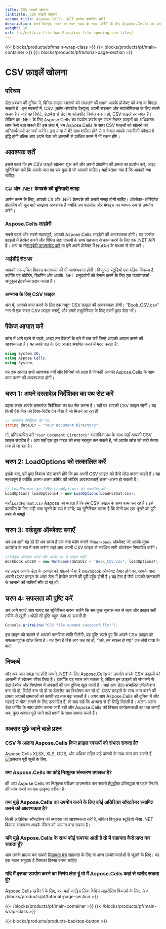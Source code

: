 ```yaml
---
title: CSV फ़ाइलें खोलना
linktitle: CSV फ़ाइलें खोलना
second_title: Aspose.Cells .NET एक्सेल प्रोसेसिंग API
description: हमारे विस्तृत, चरण-दर-चरण गाइड के साथ .NET के लिए Aspose.Cells का उपयोग करके CSV फ़ाइलों को खोलना सीखें। मास्टर डेटा हेरफेर।
weight: 10
url: /hi/net/csv-file-handling/csv-file-opening-csv-files/
---
```


{{< blocks/products/pf/main-wrap-class >}}
{{< blocks/products/pf/main-container >}}
{{< blocks/products/pf/tutorial-page-section >}}

# CSV फ़ाइलें खोलना

## परिचय
डेटा प्रबंधन की दुनिया में, विभिन्न फ़ाइल स्वरूपों को संभालने की क्षमता आपके प्रोजेक्ट को बना या बिगाड़ सकती है। इन स्वरूपों में, CSV (कॉमा-सेपरेटेड वैल्यूज़) अपनी सरलता और सार्वभौमिकता के लिए सबसे अलग है। चाहे वह रिपोर्ट, डेटाबेस से डेटा या स्प्रेडशीट निर्यात करना हो, CSV फ़ाइलें हर जगह हैं। लेकिन हम .NET के लिए Aspose.Cells का उपयोग करके इन सरल टेक्स्ट फ़ाइलों का अधिकतम लाभ कैसे उठा सकते हैं? इस लेख में, हम Aspose.Cells के साथ CSV फ़ाइलों को खोलने की अनिवार्यताओं पर चर्चा करेंगे। इस यात्रा में मेरे साथ शामिल होने से न केवल आपके तकनीकी कौशल में वृद्धि होगी बल्कि आप अपने डेटा को आसानी से प्रबंधित करने में भी सक्षम होंगे। 
## आवश्यक शर्तें
इससे पहले कि हम CSV फ़ाइलें खोलना शुरू करें और अपनी प्रोग्रामिंग की क्षमता का प्रदर्शन करें, आइए सुनिश्चित करें कि आपके पास वह सब कुछ है जो आपको चाहिए। यहाँ बताया गया है कि आपको क्या चाहिए:
### C# और .NET फ्रेमवर्क की बुनियादी समझ
आरंभ करने के लिए, आपको C# और .NET फ्रेमवर्क की अच्छी समझ होनी चाहिए। ऑब्जेक्ट-ओरिएंटेड प्रोग्रामिंग की मूल बातें समझना आवश्यक है क्योंकि हम क्लासेस और मेथड्स का व्यापक रूप से उपयोग करेंगे।
### Aspose.Cells लाइब्रेरी
सबसे पहले और सबसे महत्वपूर्ण, आपको Aspose.Cells लाइब्रेरी की आवश्यकता होगी। यह एक्सेल फ़ाइलों में हेरफेर करने और विभिन्न डेटा प्रारूपों के साथ सहजता से काम करने के लिए एक .NET API है। आप या तो[लाइब्रेरी डाउनलोड करें](https://releases.aspose.com/cells/net/) या इसे अपने प्रोजेक्ट में NuGet के माध्यम से सेट करें।
### आईडीई सेटअप
आपको एक उचित विकास वातावरण की भी आवश्यकता होगी। विज़ुअल स्टूडियो एक बढ़िया विकल्प है, क्योंकि यह कोडिंग, डिबगिंग और आपके .NET अनुप्रयोगों को तैनात करने के लिए एक उपयोगकर्ता-अनुकूल इंटरफ़ेस प्रदान करता है।
### अभ्यास के लिए CSV फ़ाइल
अंत में, आपको काम करने के लिए एक नमूना CSV फ़ाइल की आवश्यकता होगी। "Book_CSV.csv" नाम से एक सरल CSV फ़ाइल बनाएँ, और हमारे ट्यूटोरियल के लिए उसमें कुछ डेटा भरें।
## पैकेज आयात करें
कोड में आगे बढ़ने से पहले, आइए उन पैकेजों के बारे में बात करें जिन्हें आपको आयात करने की आवश्यकता है। यह हमारे पाठ के लिए आधार स्थापित करने में मदद करता है:
```csharp
using System.IO;
using Aspose.Cells;
using System;
```
यह एक आयात सभी आवश्यक वर्गों और विधियों को लाता है जिनकी आपको Aspose.Cells के साथ काम करने की आवश्यकता होगी।
## चरण 1: अपने दस्तावेज़ निर्देशिका का पथ सेट करें
पहला कदम आपके दस्तावेज़ निर्देशिका का पथ सेट करना है। यहीं पर आपकी CSV फ़ाइल रहेगी। यह किसी ऐसे मित्र को दिशा-निर्देश देने जैसा है जो मिलने आ रहा है!
```csharp
// दस्तावेज़ निर्देशिका का पथ.
string dataDir = "Your Document Directory";
```
 तो, प्रतिस्थापित करें`"Your Document Directory"` वास्तविक पथ के साथ जहाँ आपकी CSV फ़ाइल संग्रहीत है। आप यहाँ एक टूर गाइड की तरह महसूस कर सकते हैं, जो आपके कोड को सही गंतव्य तक ले जा रहा है।
## चरण 2: LoadOptions को तत्कालित करें
इसके बाद, हमें कुछ विकल्प सेट करने होंगे कि हम अपनी CSV फ़ाइल को कैसे लोड करना चाहते हैं। यह महत्वपूर्ण है क्योंकि अलग-अलग फ़ॉर्मेट की लोडिंग आवश्यकताएँ अलग-अलग हो सकती हैं। 
```csharp
// LoadFormat द्वारा निर्दिष्ट LoadOptions को तत्कालित करें।
LoadOptions loadOptions4 = new LoadOptions(LoadFormat.Csv);
```
 यहाँ,`LoadFormat.Csv` Aspose को बताता है कि हम CSV फ़ाइल के साथ काम कर रहे हैं। इसे बातचीत के लिए सही भाषा चुनने के रूप में सोचें; यह सुनिश्चित करता है कि दोनों पक्ष एक-दूसरे को पूरी तरह से समझें।
## चरण 3: वर्कबुक ऑब्जेक्ट बनाएँ
 अब हम आगे बढ़ रहे हैं! अब समय है एक नया ब्लॉग बनाने का`Workbook` ऑब्जेक्ट जो आपके मुख्य कार्यक्षेत्र के रूप में काम करेगा जहां आप अपनी CSV फ़ाइल से संबंधित सभी ऑपरेशन निष्पादित करेंगे।
```csharp
//वर्कबुक ऑब्जेक्ट बनाएं और उसके पथ से फ़ाइल खोलें
Workbook wbCSV = new Workbook(dataDir + "Book_CSV.csv", loadOptions4);
```
 यह लाइन आपके डेटा के दरवाज़े को खोलने जैसा है।`Workbook` ऑब्जेक्ट तैयार होने पर, आपके पास अपनी CSV फ़ाइल के अंदर डेटा में हेरफेर करने की पूरी पहुँच होती है। यह ऐसा है जैसे आपको जानकारी के खजाने की चाबियाँ सौंप दी गई हों!
## चरण 4: सफलता की पुष्टि करें
अब आगे क्या? आप शायद यह सुनिश्चित करना चाहेंगे कि सब कुछ सुचारू रूप से चला और फ़ाइल सही तरीके से खुली। थोड़ी सी पुष्टि बहुत काम आ सकती है!
```csharp
Console.WriteLine("CSV file opened successfully!");
```
इस लाइन को चलाने से आपको मानसिक शांति मिलेगी, यह पुष्टि करते हुए कि आपने CSV फ़ाइल को सफलतापूर्वक खोल लिया है। यह ऐसा है जैसे आप कह रहे हों, “अरे, हम सफल हो गए!” एक लंबी यात्रा के बाद!
## निष्कर्ष
और अब आप समझ गए होंगे! आपने .NET के लिए Aspose.Cells का उपयोग करके CSV फ़ाइलों को आसानी से खोलना सीख लिया है। हालाँकि यह सरल लग सकता है, लेकिन इन फ़ाइलों को संभालने से डेटा हेरफेर और विश्लेषण में अवसरों की एक दुनिया खुल जाती है। चाहे आप डेटा-संचालित एप्लिकेशन बना रहे हों, रिपोर्ट बना रहे हों या डेटासेट का विश्लेषण कर रहे हों, CSV फ़ाइलों के साथ काम करने की क्षमता आपकी क्षमताओं को काफी हद तक बढ़ा सकती है। 
अगर आप Aspose.Cells की दुनिया में और गहराई से गोता लगाने के लिए उत्साहित हैं, तो याद रखें कि अभ्यास से ही सिद्धि मिलती है। अलग-अलग डेटा फ़ॉर्मेट के साथ प्रयोग करना जारी रखें और Aspose.Cells की विशाल कार्यक्षमताओं का पता लगाएँ! अब, कुछ अक्सर पूछे जाने वाले प्रश्नों के साथ समाप्त करते हैं।
## अक्सर पूछे जाने वाले प्रश्न
### CSV के अलावा Aspose.Cells किन फ़ाइल स्वरूपों को संभाल सकता है?
 Aspose.Cells XLSX, XLS, ODS, और अधिक सहित कई प्रारूपों के साथ काम कर सकते हैं![प्रलेखन](https://reference.aspose.com/cells/net/) पूरी सूची के लिए.
### क्या Aspose.Cells का कोई निःशुल्क संस्करण उपलब्ध है?
 हाँ! आप Aspose.Cells का निःशुल्क परीक्षण डाउनलोड कर सकते हैं[यहाँ](https://releases.aspose.com/)यह प्रतिबद्धता से पहले स्थिति की जांच करने का एक उत्कृष्ट तरीका है।
### क्या मुझे Aspose.Cells का उपयोग करने के लिए कोई अतिरिक्त सॉफ़्टवेयर स्थापित करने की आवश्यकता है?
किसी अतिरिक्त सॉफ्टवेयर की स्थापना की आवश्यकता नहीं है, लेकिन विजुअल स्टूडियो जैसा .NET विकास वातावरण आपके जीवन को आसान बना सकता है।
### यदि मुझे Aspose.Cells के साथ कोई समस्या आती है तो मैं सहायता कैसे प्राप्त कर सकता हूँ?
 आप उनके ब्राउज कर सकते हैं[सहयता मंच](https://forum.aspose.com/c/cells/9) सहायता के लिए या अन्य उपयोगकर्ताओं से जुड़ने के लिए। यह एक महान समुदाय है जिसका हिस्सा बनना चाहिए!
### यदि मैं इसका उपयोग करने का निर्णय लेता हूं तो मैं Aspose.Cells कहां से खरीद सकता हूं?
 Aspose.Cells खरीदने के लिए, बस यहाँ जाएँ[इस लिंक](https://purchase.aspose.com/buy) विभिन्न लाइसेंसिंग विकल्पों के लिए.
{{< /blocks/products/pf/tutorial-page-section >}}

{{< /blocks/products/pf/main-container >}}
{{< /blocks/products/pf/main-wrap-class >}}

{{< blocks/products/products-backtop-button >}}
